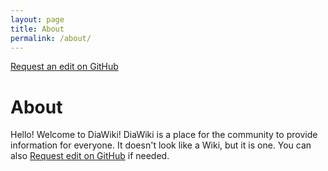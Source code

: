 ```yaml
---
layout: page
title: About
permalink: /about/
---
```


<a href="https://github.com/DiaWiki/DiaWiki.GitHub.io/edit/main/{{ page.path }}">Request an edit on GitHub</a>

<h1>About</h1>

Hello!
Welcome to DiaWiki!
DiaWiki is a place for the community to provide information for everyone.
It doesn't look like a Wiki, but it is one.
You can also <a href="https://github.com/DiaWiki/DiaWiki.GitHub.io/edit/main/{{ page.path }}">Request edit on GitHub</a> if needed.